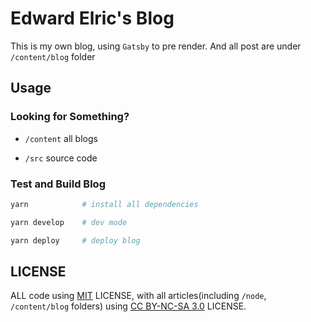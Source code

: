 # Edward Elric's Blog

This is my own blog, using `Gatsby` to pre render.
And all post are under `/content/blog` folder

## Usage

### Looking for Something?

- `/content` all blogs

- `/src` source code

### Test and Build Blog

```bash
yarn            # install all dependencies

yarn develop    # dev mode

yarn deploy     # deploy blog      
```

## LICENSE

ALL code using [MIT](LICENSE) LICENSE,
with all articles(including `/node`, `/content/blog` folders) using
[CC BY-NC-SA 3.0](https://creativecommons.org/licenses/by-nc-sa/3.0/)
LICENSE.
